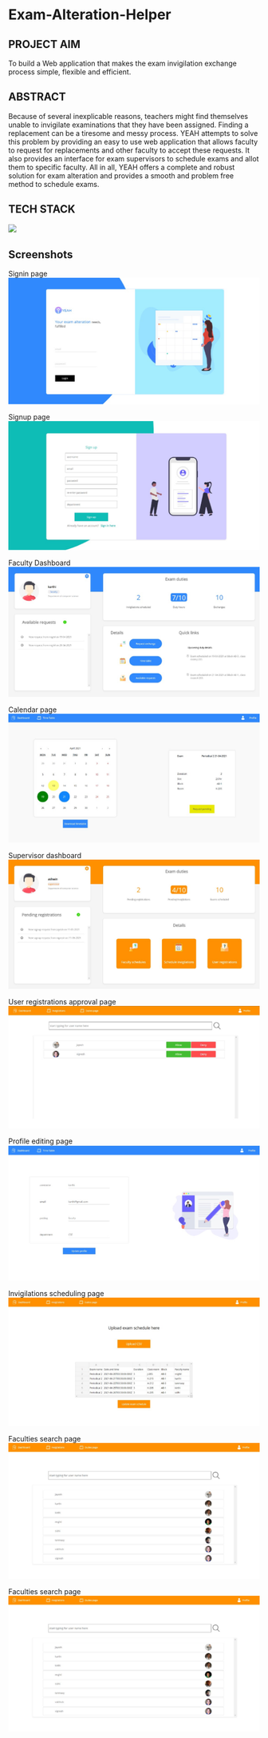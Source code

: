 # Exam-Alteration-Helper
<h2>PROJECT AIM</h2>
To build a Web application that makes the exam invigilation exchange process simple, flexible
and efficient.
<h2>ABSTRACT</h2>
Because of several inexplicable reasons, teachers might find themselves unable to invigilate
examinations that they have been assigned. Finding a replacement can be a tiresome and
messy process. YEAH attempts to solve this problem by providing an easy to use web
application that allows faculty to request for replacements and other faculty to accept these
requests.
It also provides an interface for exam supervisors to schedule exams and allot them to specific
faculty.
All in all, YEAH offers a complete and robust solution for exam alteration and provides a
smooth and problem free method to schedule exams.

<h2>TECH STACK</h2>
<p>
  <img src="https://www.linkpicture.com/q/eahstack.jpg" style="object-fit:contain;"/>
</p>

<h2>Screenshots</h2>
<p>
  Signin page
  <img src="https://github.com/KarthikeyanRV2601/Exam-Alteration-Helper/raw/master/eah ss/yeah signin.jpg" style="object-fit:contain;"/>
</p>
<p>
  Signup page
  <img src="https://github.com/KarthikeyanRV2601/Exam-Alteration-Helper/raw/master/eah ss/signup.jpg" style="object-fit:contain;"/>
</p>
<p>
   Faculty Dashboard
  <img src="https://github.com/KarthikeyanRV2601/Exam-Alteration-Helper/raw/master/eah ss/faculty-dashboard.jpg" style="object-fit:contain;"/>
</p>
<p>
  Calendar page
  <img src="https://github.com/KarthikeyanRV2601/Exam-Alteration-Helper/raw/master/eah ss/calendar.jpg" style="object-fit:contain;"/>
</p>
<p>
  Supervisor dashboard
  <img src="https://github.com/KarthikeyanRV2601/Exam-Alteration-Helper/raw/master/eah ss/supervisor dashboard.jpg" style="object-fit:contain;"/>
</p>
<p>
  User registrations approval page
  <img src="https://github.com/KarthikeyanRV2601/Exam-Alteration-Helper/raw/master/eah ss/user-registrations-approval-page.jpg" style="object-fit:contain;"/>
</p>
<p>
  Profile editing page
  <img src="https://github.com/KarthikeyanRV2601/Exam-Alteration-Helper/raw/master/eah ss/profile-editing.jpg" style="object-fit:contain;"/>
</p>
<p>
  Invigilations scheduling page
  <img src="https://github.com/KarthikeyanRV2601/Exam-Alteration-Helper/raw/master/eah ss/invigilations-scheduling-page.jpg" style="object-fit:contain;"/>
</p>
<p>
  Faculties search page
  <img src="https://github.com/KarthikeyanRV2601/Exam-Alteration-Helper/raw/master/eah ss/dutiesPage.jpg" style="object-fit:contain;"/>
</p>
<p>
  Faculties search page
  <img src="https://github.com/KarthikeyanRV2601/Exam-Alteration-Helper/raw/master/eah ss/dutiesPage.jpg" style="object-fit:contain;"/>
</p>
